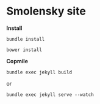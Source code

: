 Smolensky site
==

**Install**

    bundle install

    bower install

**Copmile**

    bundle exec jekyll build

or

    bundle exec jekyll serve --watch
